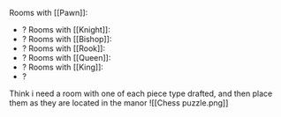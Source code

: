 Rooms with [[Pawn]]:
- ?
Rooms with [[Knight]]:
- ?
Rooms with [[Bishop]]:
- ?
Rooms with [[Rook]]:
- ?
Rooms with [[Queen]]:
- ?
Rooms with [[King]]:
- ?

Think i need a room with one of each piece type drafted, and then place them as they are located in the manor
![[Chess puzzle.png]]